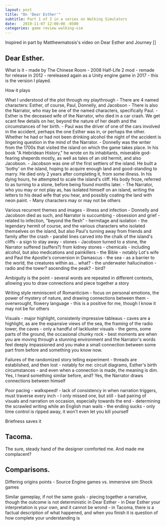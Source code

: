 ```yaml
---
layout: post
title: "On 'Dear Esther'"
subtitle: Part 1 of 3 in a series on Walking Simulators
date:   2019-11-07 12:00:00 -0500
categories: game review walking-sim
---
```


Inspired in part by Matthewmatosis's video on Dear Esther and Journey []

## Dear Esther.

What is it
    - made by The Chinese Room
    - 2008 Half-Life 2 mod
    - remade for release in 2012
    - rereleased again as a Unity engine game in 2017 - this is the version I played.

How it plays

What I understood of the plot through my playthrough
    - There are 4 named characters: Esther, of course, Paul, Donnelly, and Jacobson
    - There is also the Narrator, who may be one of the named characters, specifically Paul.
    - Esther is the deceased wife of the Narrator, who died in a car crash. We get scant few details on her, beyond the nature of her death and the circumstances of her birth.
    - Paul was the driver of one of the cars involved in the accident, perhaps the one Esther was in, or perhaps the other. Whether he had or had not been drinking alcohol the night of the accident is lingering question in the mind of the Narrator.
    - Donnelly was the writer from the 1700s that visited the island on which the game takes place. In his book "A Hebridean History," he wrote on its inhabitants, miserable god-fearing sheperds mostly, as well as tales of an old hermit, and also Jacobson.
    - Jacobson was one of the first settlers of the island. He built a 'bothy' on the island, hoping to acquire enough land and good-standing to marry. He died only 2 years after completing it, from some illness. In his dying hours, he attempted to scale the island's cliff. His body froze, referred to as turning to a stone, before being found months later.
    - The Narrator, who you may or not play as, has isolated himself on an island, writing the letters to his dead wife that you hear, and possibly coating the land with neon paint.
    - Many characters may or may not be others

Various recurrent themes and images
    - illness and infection - Donnelly and Jacobson died as such, and Narrator is succumbing
    - obsession and grief - related to infection, "beyond the flesh"
    - hermitage and isolation - the legendary hermit of course, and the various characters who isolated themselves on the island, but also Paul's turning away from friends and family after the crash
    - parallel lines carved into the chalk of the island's cliffs - a sign to stay away
    - stones - Jacobson turned to a stone, the Narrator suffered (suffers?) from kidney stones
    - chemicals - including alcohol, but also medications and painkillers
    - the Bible - notably Lot's wife and Paul the Apostle's conversion in Damascus
    - the sea - as a barrier to the world, the creatures within as... what?
        - the underwater hallucination
    - radio and the tower? ascending the peak?
    - bird?

Ambiguity is the point
    - several words are repeated in different contexts, allowing you to draw connections and piece together a story

Writing style reminiscent of Romanticism
    - focus on personal emotions, the power of mystery of nature, and drawing connections between them
    - overwrought, flowery language
    - this is a positive for me, though I know it may not be for others

Visuals
    - major highlight, consistenly impressive tableaus
    - caves are a highlight, as are the expansive views of the sea, the framing of the radio tower, the caves
    - only a handful of lackluster visuals - the gems, some parts of the ground, the occasional chunky rock
    - best moments are when you are moving through a stunning environment and the Narrator's words feel deeply impassioned and you make a small connection between some part from before and something you know now.

Failures of the randomized story telling experiment
    - threads are established, and then lost
    - notably for me: circuit diagrams, Esther's birth circumstances
    - and even when a connection is made, the meaning is dim. Yes, I heard something similar before, and? Yes, the Narrator draws connections between himself

Poor pacing
    - walkspeed!
    - lack of consistency in when narration triggers, must traverse every inch - I only missed one, but still
    - bad pairing of visuals and narration on occasion, especially towards the end - determining the scrawled writing while an English man wails
    - the ending sucks - only time control is ripped away, it won't even let you kill yourself

Briefness saves it

## Tacoma.

The sure, steady hand of the designer comforted me. And made me complacent?

## Comparisons.

Differing origins points - Source Engine games vs. immersive sim Shock games

Similar gameplay, if not the same goals - piecing together a narrative, though the outcome is not deterministic in Dear Esther
    - in Dear Esther your interpretation is your own, and it cannot be wrond
    - in Tacoma, there is a factual description of what happened, and when you finish it is question of how complete your understanding is

